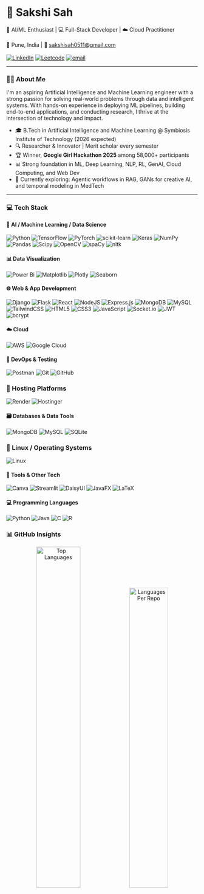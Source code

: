 # 💫 Sakshi Sah

🚀 AI/ML Enthusiast | 💻 Full-Stack Developer | ☁️ Cloud Practitioner  <br><br>
📍 Pune, India | 📧 sakshisah0511@gmail.com  <br><br>
[![LinkedIn](https://img.shields.io/badge/LinkedIn-%230077B5.svg?logo=linkedin&logoColor=white)](https://linkedin.com/in/sakshisah) [![Leetcode](https://img.shields.io/badge/Leetcode-%23000000.svg?logo=Leetcode&logoColor=white)](https://leetcode.com/u/sakshisah/) [![email](https://img.shields.io/badge/Email-D14836?logo=gmail&logoColor=white)](mailto:sakshisah0511@gmail.com) <br>

---

### 👩‍💻 About Me

I'm an aspiring Artificial Intelligence and Machine Learning engineer with a strong passion for solving real-world problems through data and intelligent systems. With hands-on experience in deploying ML pipelines, building end-to-end applications, and conducting research, I thrive at the intersection of technology and impact.

- 🎓 B.Tech in Artificial Intelligence and Machine Learning @ Symbiosis Institute of Technology (2026 expected)
- 🔍 Researcher & Innovator | Merit scholar every semester
- 🏆 Winner, **Google Girl Hackathon 2025** among 58,000+ participants
- 📊 Strong foundation in ML, Deep Learning, NLP, RL, GenAI, Cloud Computing, and Web Dev
- 🌱 Currently exploring: Agentic workflows in RAG, GANs for creative AI, and temporal modeling in MedTech

---

### 💻 Tech Stack

#### 🧠 AI / Machine Learning / Data Science
![Python](https://img.shields.io/badge/python-3670A0?style=for-the-badge&logo=python&logoColor=ffdd54)
![TensorFlow](https://img.shields.io/badge/TensorFlow-%23FF6F00.svg?style=for-the-badge&logo=TensorFlow&logoColor=white)
![PyTorch](https://img.shields.io/badge/PyTorch-%23EE4C2C.svg?style=for-the-badge&logo=PyTorch&logoColor=white)
![scikit-learn](https://img.shields.io/badge/scikit--learn-%23F7931E.svg?style=for-the-badge&logo=scikit-learn&logoColor=white)
![Keras](https://img.shields.io/badge/Keras-%23D00000.svg?style=for-the-badge&logo=Keras&logoColor=white)
![NumPy](https://img.shields.io/badge/numpy-%23013243.svg?style=for-the-badge&logo=numpy&logoColor=white)
![Pandas](https://img.shields.io/badge/pandas-%23150458.svg?style=for-the-badge&logo=pandas&logoColor=white)
![Scipy](https://img.shields.io/badge/SciPy-%230C55A5.svg?style=for-the-badge&logo=scipy&logoColor=white)
![OpenCV](https://img.shields.io/badge/opencv-%23white.svg?style=for-the-badge&logo=opencv&logoColor=white)
![spaCy](https://img.shields.io/badge/spaCy-%230068B8.svg?style=for-the-badge&logo=spacy&logoColor=white)
![nltk](https://img.shields.io/badge/nltk-%23C7A938.svg?style=for-the-badge&logo=nltk&logoColor=white)

#### 📊 Data Visualization
![Power Bi](https://img.shields.io/badge/power_bi-F2C811?style=for-the-badge&logo=powerbi&logoColor=black)
![Matplotlib](https://img.shields.io/badge/Matplotlib-%23ffffff.svg?style=for-the-badge&logo=Matplotlib&logoColor=black)
![Plotly](https://img.shields.io/badge/Plotly-%233F4F75.svg?style=for-the-badge&logo=plotly&logoColor=white)
![Seaborn](https://img.shields.io/badge/Seaborn-3776AB?style=for-the-badge&logo=seaborn&logoColor=white)

#### 🌐 Web & App Development
![Django](https://img.shields.io/badge/django-%23092E20.svg?style=for-the-badge&logo=django&logoColor=white)
![Flask](https://img.shields.io/badge/flask-%23000.svg?style=for-the-badge&logo=flask&logoColor=white)
![React](https://img.shields.io/badge/react-%2320232a.svg?style=for-the-badge&logo=react&logoColor=%2361DAFB)
![NodeJS](https://img.shields.io/badge/node.js-6DA55F?style=for-the-badge&logo=node.js&logoColor=white)
![Express.js](https://img.shields.io/badge/express.js-%23404d59.svg?style=for-the-badge&logo=express&logoColor=%2361DAFB)
![MongoDB](https://img.shields.io/badge/MongoDB-%234ea94b.svg?style=for-the-badge&logo=mongodb&logoColor=white)
![MySQL](https://img.shields.io/badge/mysql-4479A1.svg?style=for-the-badge&logo=mysql&logoColor=white)
![TailwindCSS](https://img.shields.io/badge/tailwindcss-%2338B2AC.svg?style=for-the-badge&logo=tailwind-css&logoColor=white)
![HTML5](https://img.shields.io/badge/html5-%23E34F26.svg?style=for-the-badge&logo=html5&logoColor=white)
![CSS3](https://img.shields.io/badge/css3-%231572B6.svg?style=for-the-badge&logo=css3&logoColor=white)
![JavaScript](https://img.shields.io/badge/javascript-%23323330.svg?style=for-the-badge&logo=javascript&logoColor=%23F7DF1E)
![Socket.io](https://img.shields.io/badge/Socket.io-black?style=for-the-badge&logo=socket.io&badgeColor=010101)
![JWT](https://img.shields.io/badge/JWT-black?style=for-the-badge&logo=JSON%20web%20tokens)
![bcrypt](https://img.shields.io/badge/bcrypt-%2300BC8C.svg?style=for-the-badge&logoColor=white)

#### ☁️ Cloud 
![AWS](https://img.shields.io/badge/AWS-%23FF9900.svg?style=for-the-badge&logo=amazon-aws&logoColor=white)
![Google Cloud](https://img.shields.io/badge/GoogleCloud-%234285F4.svg?style=for-the-badge&logo=google-cloud&logoColor=white)

#### 🧪 DevOps & Testing
![Postman](https://img.shields.io/badge/Postman-FF6C37?style=for-the-badge&logo=postman&logoColor=white)
![Git](https://img.shields.io/badge/git-%23F05033.svg?style=for-the-badge&logo=git&logoColor=white)
![GitHub](https://img.shields.io/badge/github-%23121011.svg?style=for-the-badge&logo=github&logoColor=white)

### 🚀 Hosting Platforms
![Render](https://img.shields.io/badge/Render-000000?style=for-the-badge&logo=render&logoColor=white)
![Hostinger](https://img.shields.io/badge/Hostinger-673de6?style=for-the-badge&logo=hostinger&logoColor=white)

#### 🗃️ Databases & Data Tools
![MongoDB](https://img.shields.io/badge/MongoDB-%234ea94b.svg?style=for-the-badge&logo=mongodb&logoColor=white)
![MySQL](https://img.shields.io/badge/mysql-4479A1.svg?style=for-the-badge&logo=mysql&logoColor=white)
![SQLite](https://img.shields.io/badge/sqlite-%2307405e.svg?style=for-the-badge&logo=sqlite&logoColor=white)

### 🐧 Linux / Operating Systems
![Linux](https://img.shields.io/badge/Linux-FCC624?style=for-the-badge&logo=linux&logoColor=black)

#### 🧰 Tools & Other Tech
![Canva](https://img.shields.io/badge/Canva-%2300C4CC.svg?style=for-the-badge&logo=Canva&logoColor=white)
![Streamlit](https://img.shields.io/badge/Streamlit-%23FE4B4B.svg?style=for-the-badge&logo=streamlit&logoColor=white)
![DaisyUI](https://img.shields.io/badge/daisyui-5A0EF8?style=for-the-badge&logo=daisyui&logoColor=white)
![JavaFX](https://img.shields.io/badge/javafx-%23FF0000.svg?style=for-the-badge&logo=javafx&logoColor=white)
![LaTeX](https://img.shields.io/badge/latex-%23008080.svg?style=for-the-badge&logo=latex&logoColor=white)

#### 💻 Programming Languages
![Python](https://img.shields.io/badge/python-3670A0?style=for-the-badge&logo=python&logoColor=ffdd54)
![Java](https://img.shields.io/badge/java-%23ED8B00.svg?style=for-the-badge&logo=openjdk&logoColor=white)
![C](https://img.shields.io/badge/c-%2300599C.svg?style=for-the-badge&logo=c&logoColor=white)
![R](https://img.shields.io/badge/r-%23276DC3.svg?style=for-the-badge&logo=r&logoColor=white)

### 📊 GitHub Insights
<p align="center">
  <img src="https://github-readme-stats.vercel.app/api/top-langs/?username=sakshii2004&layout=compact&theme=github_dark&hide_border=true" width="48%" alt="Top Languages"/>
  <img src="https://github-profile-summary-cards.vercel.app/api/cards/repos-per-language?username=sakshii2004&theme=github_dark" width="45%" alt="Languages Per Repo"/>
</p>

